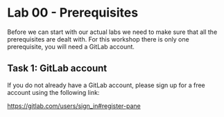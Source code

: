 # Lab 00 - Prerequisites

Before we can start with our actual labs we need to make sure that all the 
prerequisites are dealt with.  For this workshop there is only one prerequisite, 
you will need a GitLab account.

## Task 1: GitLab account

If you do not already have a GitLab account, please sign up for a free account 
using the following link:

https://gitlab.com/users/sign_in#register-pane